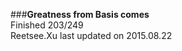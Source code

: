 ###__Greatness from Basis comes__    
Finished 203/249       
Reetsee.Xu last updated on 2015.08.22               
